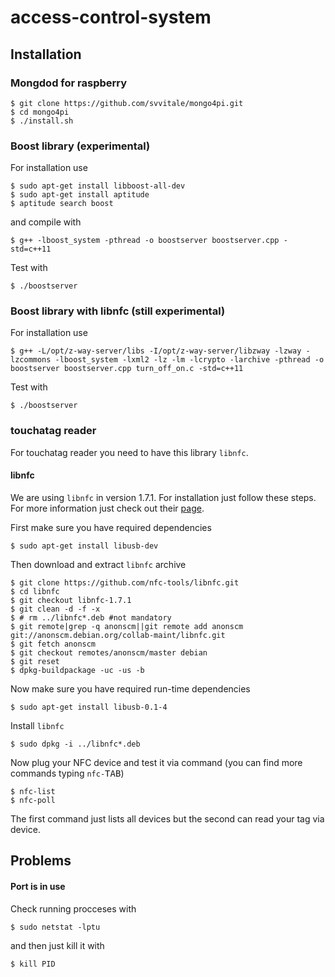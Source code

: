 # access-control-system

## Installation
### Mongdod for raspberry
```{r, engine='bash', count_lines}
$ git clone https://github.com/svvitale/mongo4pi.git
$ cd mongo4pi
$ ./install.sh
```


### Boost library (experimental)
For installation use
```{r, engine='bash', count_lines}
$ sudo apt-get install libboost-all-dev
$ sudo apt-get install aptitude
$ aptitude search boost
```
and compile with
```{r, engine='bash', count_lines}
$ g++ -lboost_system -pthread -o boostserver boostserver.cpp -std=c++11
```
Test with
```{r, engine='bash', count_lines}
$ ./boostserver
```

### Boost library with libnfc (still experimental)
For installation use
```{r, engine='bash', count_lines}
$ g++ -L/opt/z-way-server/libs -I/opt/z-way-server/libzway -lzway -lzcommons -lboost_system -lxml2 -lz -lm -lcrypto -larchive -pthread -o boostserver boostserver.cpp turn_off_on.c -std=c++11
```
Test with
```{r, engine='bash', count_lines}
$ ./boostserver
```


### touchatag reader
For touchatag reader you need to have this library `libnfc`.
#### libnfc
We are using `libnfc` in version 1.7.1. For installation just follow these steps. For more information just check out their [page](http://nfc-tools.org/).

First make sure you have required dependencies
```{r, engine='bash', count_lines}
$ sudo apt-get install libusb-dev
```

Then download and extract `libnfc` archive
```{r, engine='bash', count_lines}
$ git clone https://github.com/nfc-tools/libnfc.git
$ cd libnfc
$ git checkout libnfc-1.7.1
$ git clean -d -f -x
$ # rm ../libnfc*.deb #not mandatory
$ git remote|grep -q anonscm||git remote add anonscm git://anonscm.debian.org/collab-maint/libnfc.git
$ git fetch anonscm
$ git checkout remotes/anonscm/master debian
$ git reset
$ dpkg-buildpackage -uc -us -b
```

Now make sure you have required run-time dependencies
```{r, engine='bash', count_lines}
$ sudo apt-get install libusb-0.1-4
```

Install `libnfc`
```{r, engine='bash', count_lines}
$ sudo dpkg -i ../libnfc*.deb
```

Now plug your NFC device and test it via command (you can find more commands typing `nfc-`<kbd>TAB</kbd>)
```{r, engine='bash', count_lines}
$ nfc-list
$ nfc-poll
```
The first command just lists all devices but the second can read your tag via device.

## Problems
#### Port is in use
Check running procceses with
```{r, engine='bash', count_lines}
$ sudo netstat -lptu
```
and then just kill it with
```{r, engine='bash', count_lines}
$ kill PID
```
